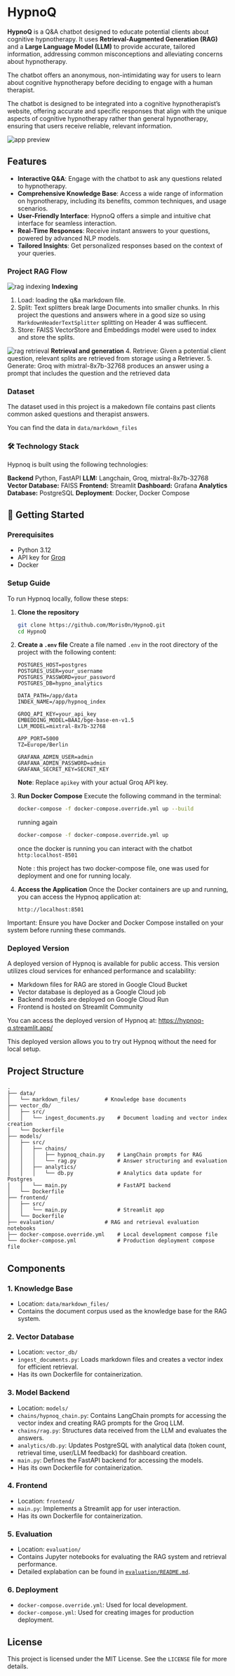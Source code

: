 # HypnoQ

**HypnoQ** is a Q&A chatbot designed to educate potential clients about cognitive hypnotherapy. It uses **Retrieval-Augmented Generation (RAG)** and a **Large Language Model (LLM)** to provide accurate, tailored information, addressing common misconceptions and alleviating concerns about hypnotherapy.  

The chatbot offers an anonymous, non-intimidating way for users to learn about cognitive hypnotherapy before deciding to engage with a human therapist.  

The chatbot is designed to be integrated into a cognitive hypnotherapist’s website, offering accurate and specific responses that align with the unique aspects of cognitive hypnotherapy rather than general hypnotherapy, ensuring that users receive reliable, relevant information. 

![app preview](readme_img/qna_chatbot.png " app")

## Features

- **Interactive Q&A**: Engage with the chatbot to ask any questions related to hypnotherapy.
- **Comprehensive Knowledge Base**: Access a wide range of information on hypnotherapy, including its benefits, common techniques, and usage scenarios.
- **User-Friendly Interface**: HypnoQ offers a simple and intuitive chat interface for seamless interaction.
- **Real-Time Responses**: Receive instant answers to your questions, powered by advanced NLP models.
- **Tailored Insights**: Get personalized responses based on the context of your queries.

### Project RAG Flow
![rag indexing](readme_img/index.jpg " indexing")
**Indexing** 
1. Load: loading the q&a markdown file.
2. Split: Text splitters break large Documents into smaller chunks. In rhis project the questions and answers where in a good size so using `MarkdownHeaderTextSplitter` splitting on Header 4 was suffiecent.
3. Store: FAISS VectorStore and Embeddings model were used to index and store the splits.

![rag retrieval](readme_img/retrieve.jpg " retrieval")
**Retrieval and generation** 
4. Retrieve: Given a potential client question, relevant splits are retrieved from storage using a Retriever.
5. Generate: Groq with mixtral-8x7b-32768 produces an answer using a prompt that includes the question and the retrieved data

### Dataset

The dataset used in this project is a makedown file contains past clients common asked questions and therapist answers. 

You can find the data in `data/markdown_files`


### 🛠️ Technology Stack 

Hypnoq is built using the following technologies:

**Backend** Python, FastAPI
**LLM:** Langchain, Groq, mixtral-8x7b-32768
**Vector Database:** FAISS
**Frontend:** Streamlit
**Dashboard:** Grafana
**Analytics Database:** PostgreSQL
**Deployment**: Docker, Docker Compose

## 🚀 Getting Started
### Prerequisites
- Python 3.12
- API key for [Groq](https://groq.com/)
- Docker 

###  Setup Guide

To run Hypnoq locally, follow these steps:

1. **Clone the repository**
   ```sh
   git clone https://github.com/Moris0n/HypnoQ.git
   cd HypnoQ
   ```


2. **Create a `.env` file**
   Create a file named `.env` in the root directory of the project with the following content:
   ```
   POSTGRES_HOST=postgres
   POSTGRES_USER=your_username
   POSTGRES_PASSWORD=your_password
   POSTGRES_DB=hypno_analytics

   DATA_PATH=/app/data
   INDEX_NAME=/app/hypnoq_index

   GROQ_API_KEY=your_api_key
   EMBEDDING_MODEL=BAAI/bge-base-en-v1.5
   LLM_MODEL=mixtral-8x7b-32768
      
   APP_PORT=5000
   TZ=Europe/Berlin

   GRAFANA_ADMIN_USER=admin
   GRAFANA_ADMIN_PASSWORD=admin
   GRAFANA_SECRET_KEY=SECRET_KEY
   ```
   **Note**: Replace `apikey` with your actual Groq API key.  
    
3. **Run Docker Compose**
   Execute the following command in the terminal:

   ```bash
   docker-compose -f docker-compose.override.yml up --build
   ```

   running again 
    
   ```bash
   docker-compose -f docker-compose.override.yml up
   ```  
   once the docker is running you can interact with the chatbot  `http:localhost-8501`  

   Note : this project has two docker-compose file, one was used for deployment and one for running localy.  

4. **Access the Application**
   Once the Docker containers are up and running, you can access the Hypnoq application at:

   ```
   http://localhost:8501
   ```
Important: Ensure you have Docker and Docker Compose installed on your system before running these commands.
   
###  Deployed Version  

A deployed version of Hypnoq is available for public access. This version utilizes cloud services for enhanced performance and scalability:

- Markdown files for RAG are stored in Google Cloud Bucket
- Vector database is deployed as a Google Cloud job
- Backend models are deployed on Google Cloud Run
- Frontend is hosted on Streamlit Community

You can access the deployed version of Hypnoq at:
https://hypnoq-q.streamlit.app/  

This deployed version allows you to try out Hypnoq without the need for local setup.

## Project Structure

```
.
├── data/
│   └── markdown_files/        # Knowledge base documents
├── vector_db/
│   ├── src/
│   │   └── ingest_documents.py    # Document loading and vector index creation
│   └── Dockerfile
├── models/
│   ├── src/
│   │   ├── chains/
│   │   │   ├── hypnoq_chain.py    # LangChain prompts for RAG
│   │   │   └── rag.py             # Answer structuring and evaluation
│   │   ├── analytics/
│   │   │   └── db.py              # Analytics data update for Postgres
│   │   └── main.py                # FastAPI backend
│   └── Dockerfile
├── frontend/
│   ├── src/
│   │   └── main.py                # Streamlit app
│   └── Dockerfile
├── evaluation/                # RAG and retrieval evaluation notebooks
├── docker-compose.override.yml    # Local development compose file
└── docker-compose.yml             # Production deployment compose file
```

## Components

### 1. Knowledge Base
- Location: `data/markdown_files/`
- Contains the document corpus used as the knowledge base for the RAG system.

### 2. Vector Database
- Location: `vector_db/`
- `ingest_documents.py`: Loads markdown files and creates a vector index for efficient retrieval.
- Has its own Dockerfile for containerization.

### 3. Model Backend
- Location: `models/`
- `chains/hypnoq_chain.py`: Contains LangChain prompts for accessing the vector index and creating RAG prompts for the Groq LLM.
- `chains/rag.py`: Structures data received from the LLM and evaluates the answers.
- `analytics/db.py`: Updates PostgreSQL with analytical data (token count, retrieval time, user/LLM feedback) for dashboard creation.
- `main.py`: Defines the FastAPI backend for accessing the models.
- Has its own Dockerfile for containerization.

### 4. Frontend
- Location: `frontend/`
- `main.py`: Implements a Streamlit app for user interaction.
- Has its own Dockerfile for containerization.

### 5. Evaluation
- Location: `evaluation/`
- Contains Jupyter notebooks for evaluating the RAG system and retrieval performance.
- Detailed explabation can be found in [`evaluation/README.md`](evaluation/README.md).

### 6. Deployment
- `docker-compose.override.yml`: Used for local development.
- `docker-compose.yml`: Used for creating images for production deployment.

## License

This project is licensed under the MIT License. See the `LICENSE` file for more details.
